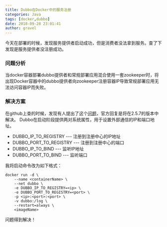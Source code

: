 ```yaml
---
title: Dubbo在Docker中的服务注册
categories: Java
tags: [docker,dubbo]
date: 2018-09-28 23:01:41 
author: gravel
---
```

今天在部署的时候，发现服务提供者启动成功，但是消费者没法拿到服务。查了下发现是服务提供者没注册成功。

<!--more-->

### 问题分析
当docker容器部署dubbo提供者和常规部署应用混合使用一套zookeeper时，将出现Docker容器中的dubbo提供者向zookeeper注册容器IP导致常规部署应用无法访问容器IP而失败。
### 解决方案
在github上查的时候，发现有人提出了这个[问题][1]，官方回复是将在2.5.7的版本中解决。
Dubbo在启动阶段提供两对系统属性，用于设置外部通信的IP和端口地址。
* DUBBO_IP_TO_REGISTRY --- 注册到注册中心的IP地址
* DUBBO_PORT_TO_REGISTRY --- 注册到注册中心的端口
* DUBBO_IP_TO_BIND --- 监听IP地址
* DUBBO_PORT_TO_BIND --- 监听端口

我将启动命令改为如下格式：
```
docker run -d \
    --name <containerName> \
    --net dubbo \
    -e DUBBO_IP_TO_REGISTRY=<ip> \
    -e DUBBO_PORT_TO_REGISTRY=<port> \
    -p <ip>:<port>:<port> \
    -v dubbo:/log \
    --restart=always \
    <imageName> 
```

问题得到解决！

[1]: https://github.com/apache/incubator-dubbo/issues/668